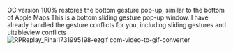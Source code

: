 
OC version 100% restores the bottom gesture pop-up, similar to the bottom of Apple Maps
This is a bottom sliding gesture pop-up window. I have already handled the gesture conflicts for you, including sliding gestures and uitableview conflicts
![RPReplay_Final1731995198-ezgif com-video-to-gif-converter](https://github.com/user-attachments/assets/ac002f88-77fd-4cf9-aab0-38c25e45d988)

